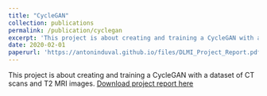 ```yaml
---
title: "CycleGAN"
collection: publications
permalink: /publication/cyclegan
excerpt: 'This project is about creating and training a CycleGAN with a dataset of CT scans and T2 MRI.'
date: 2020-02-01
paperurl: 'https://antoninduval.github.io/files/DLMI_Project_Report.pdf'
---
```

This project is about creating and training a CycleGAN with a dataset of CT scans and T2 MRI images.
[Download project report here](https://antoninduvalcademicpages.github.io/files/DLMI_Project_Report.pdf)
